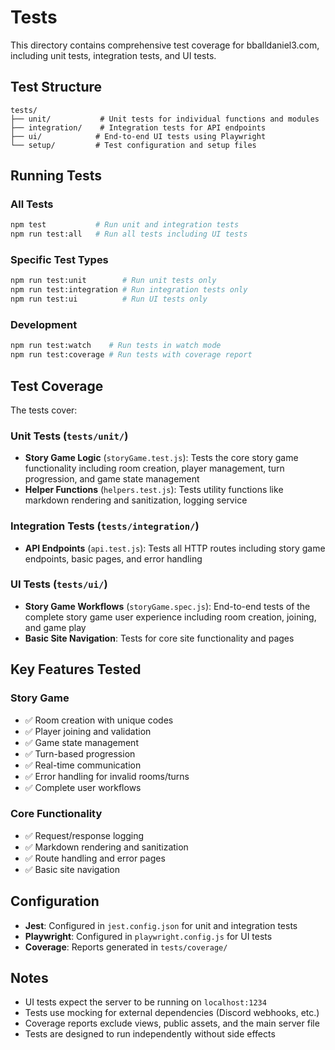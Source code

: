 # Tests

This directory contains comprehensive test coverage for bballdaniel3.com, including unit tests, integration tests, and UI tests.

## Test Structure

```
tests/
├── unit/           # Unit tests for individual functions and modules
├── integration/    # Integration tests for API endpoints
├── ui/            # End-to-end UI tests using Playwright
└── setup/         # Test configuration and setup files
```

## Running Tests

### All Tests
```bash
npm test           # Run unit and integration tests
npm run test:all   # Run all tests including UI tests
```

### Specific Test Types
```bash
npm run test:unit        # Run unit tests only
npm run test:integration # Run integration tests only  
npm run test:ui          # Run UI tests only
```

### Development
```bash
npm run test:watch    # Run tests in watch mode
npm run test:coverage # Run tests with coverage report
```

## Test Coverage

The tests cover:

### Unit Tests (`tests/unit/`)
- **Story Game Logic** (`storyGame.test.js`): Tests the core story game functionality including room creation, player management, turn progression, and game state management
- **Helper Functions** (`helpers.test.js`): Tests utility functions like markdown rendering and sanitization, logging service

### Integration Tests (`tests/integration/`)
- **API Endpoints** (`api.test.js`): Tests all HTTP routes including story game endpoints, basic pages, and error handling

### UI Tests (`tests/ui/`)
- **Story Game Workflows** (`storyGame.spec.js`): End-to-end tests of the complete story game user experience including room creation, joining, and game play
- **Basic Site Navigation**: Tests for core site functionality and pages

## Key Features Tested

### Story Game
- ✅ Room creation with unique codes
- ✅ Player joining and validation
- ✅ Game state management
- ✅ Turn-based progression
- ✅ Real-time communication
- ✅ Error handling for invalid rooms/turns
- ✅ Complete user workflows

### Core Functionality
- ✅ Request/response logging
- ✅ Markdown rendering and sanitization
- ✅ Route handling and error pages
- ✅ Basic site navigation

## Configuration

- **Jest**: Configured in `jest.config.json` for unit and integration tests
- **Playwright**: Configured in `playwright.config.js` for UI tests
- **Coverage**: Reports generated in `tests/coverage/`

## Notes

- UI tests expect the server to be running on `localhost:1234`
- Tests use mocking for external dependencies (Discord webhooks, etc.)
- Coverage reports exclude views, public assets, and the main server file
- Tests are designed to run independently without side effects